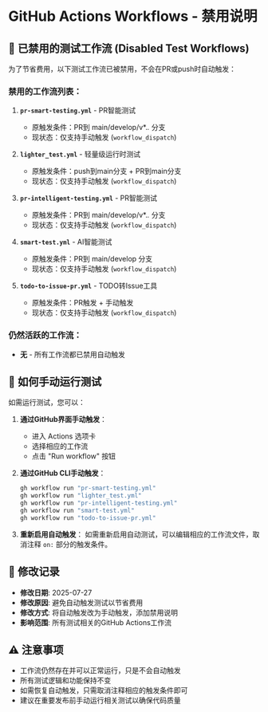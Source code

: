# GitHub Actions Workflows - 禁用说明

## 🚫 已禁用的测试工作流 (Disabled Test Workflows)

为了节省费用，以下测试工作流已被禁用，不会在PR或push时自动触发：

### 禁用的工作流列表：

1. **`pr-smart-testing.yml`** - PR智能测试
   - 原触发条件：PR到 main/develop/v*.*.* 分支
   - 现状态：仅支持手动触发 (`workflow_dispatch`)

2. **`lighter_test.yml`** - 轻量级运行时测试
   - 原触发条件：push到main分支 + PR到main分支
   - 现状态：仅支持手动触发 (`workflow_dispatch`)

3. **`pr-intelligent-testing.yml`** - PR智能测试
   - 原触发条件：PR到 main/develop/v*.*.* 分支
   - 现状态：仅支持手动触发 (`workflow_dispatch`)

4. **`smart-test.yml`** - AI智能测试
   - 原触发条件：PR到 main/develop 分支
   - 现状态：仅支持手动触发 (`workflow_dispatch`)

5. **`todo-to-issue-pr.yml`** - TODO转Issue工具
   - 原触发条件：PR触发 + 手动触发
   - 现状态：仅支持手动触发 (`workflow_dispatch`)

### 仍然活跃的工作流：

- **无** - 所有工作流都已禁用自动触发

## 🔧 如何手动运行测试

如需运行测试，您可以：

1. **通过GitHub界面手动触发**：
   - 进入 Actions 选项卡
   - 选择相应的工作流
   - 点击 "Run workflow" 按钮

2. **通过GitHub CLI手动触发**：
   ```bash
   gh workflow run "pr-smart-testing.yml"
   gh workflow run "lighter_test.yml"
   gh workflow run "pr-intelligent-testing.yml"
   gh workflow run "smart-test.yml"
   gh workflow run "todo-to-issue-pr.yml"
   ```

3. **重新启用自动触发**：
   如需重新启用自动测试，可以编辑相应的工作流文件，取消注释 `on:` 部分的触发条件。

## 📝 修改记录

- **修改日期**: 2025-07-27
- **修改原因**: 避免自动触发测试以节省费用
- **修改方式**: 将自动触发改为手动触发，添加禁用说明
- **影响范围**: 所有测试相关的GitHub Actions工作流

## ⚠️ 注意事项

- 工作流仍然存在并可以正常运行，只是不会自动触发
- 所有测试逻辑和功能保持不变
- 如需恢复自动触发，只需取消注释相应的触发条件即可
- 建议在重要发布前手动运行相关测试以确保代码质量
